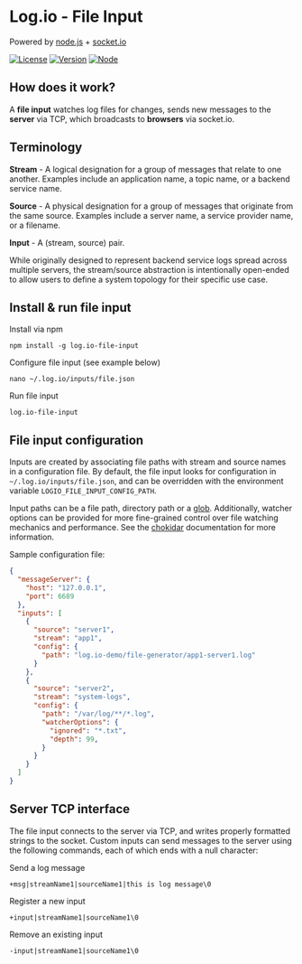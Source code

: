 Log.io - File Input
===================

Powered by [node.js](http://nodejs.org) + [socket.io](http://socket.io)

[![License](https://img.shields.io/badge/License-Apache%202.0-blue.svg)](https://opensource.org/licenses/Apache2.0)
[![Version](https://img.shields.io/badge/node-%3E%3D%2012-brightgreen)](https://nodejs.org/)
[![Node](https://img.shields.io/npm/v/log.io)](https://www.npmjs.com/package/log.io)

## How does it work?

A **file input** watches log files for changes, sends new messages to the **server** via TCP, which broadcasts to **browsers** via socket.io.

## Terminology

**Stream** - A logical designation for a group of messages that relate to one another.  Examples include an application name, a topic name, or a backend service name.

**Source** - A physical designation for a group of messages that originate from the same source.  Examples include a server name, a service provider name, or a filename.

**Input** - A (stream, source) pair.

While originally designed to represent backend service logs spread across multiple servers, the stream/source abstraction is intentionally open-ended to allow users to define a system topology for their specific use case.

## Install & run file input

Install via npm

```
npm install -g log.io-file-input
```

Configure file input (see example below)

```
nano ~/.log.io/inputs/file.json
```

Run file input

```
log.io-file-input
```

## File input configuration

Inputs are created by associating file paths with stream and source names in a configuration file.  By default, the file input looks for configuration in `~/.log.io/inputs/file.json`, and can be overridden with the environment variable `LOGIO_FILE_INPUT_CONFIG_PATH`.

Input paths can be a file path, directory path or a [glob](https://en.wikipedia.org/wiki/Glob_(programming)).  Additionally, watcher options can be provided for more fine-grained control over file watching mechanics and performance. See the [chokidar](https://github.com/paulmillr/chokidar) documentation for more information.

Sample configuration file:

```json
{
  "messageServer": {
    "host": "127.0.0.1",
    "port": 6689
  },
  "inputs": [
    {
      "source": "server1",
      "stream": "app1",
      "config": {
        "path": "log.io-demo/file-generator/app1-server1.log"
      }
    },
    {
      "source": "server2",
      "stream": "system-logs",
      "config": {
        "path": "/var/log/**/*.log",
        "watcherOptions": {
          "ignored": "*.txt",
          "depth": 99,
        }
      }
    }
  ]
}

```

## Server TCP interface

The file input connects to the server via TCP, and writes properly formatted strings to the socket.  Custom inputs can send messages to the server using the following commands, each of which ends with a null character:

Send a log message

```
+msg|streamName1|sourceName1|this is log message\0
```

Register a new input

```
+input|streamName1|sourceName1\0
```

Remove an existing input

```
-input|streamName1|sourceName1\0
```
